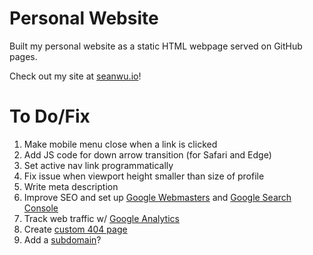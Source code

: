 # Personal Website

Built my personal website as a static HTML webpage served on GitHub pages.

Check out my site at [seanwu.io](seanwu.io)!

# To Do/Fix
1. Make mobile menu close when a link is clicked
2. Add JS code for down arrow transition (for Safari and Edge)
3. Set active nav link programmatically
4. Fix issue when viewport height smaller than size of profile
5. Write meta description
6. Improve SEO and set up [Google Webmasters](https://www.google.ca/webmasters/#) and [Google Search Console](https://search.google.com/search-console/about)
7. Track web traffic w/ [Google Analytics](https://marketingplatform.google.com/about/analytics/)
8. Create [custom 404 page](https://help.github.com/en/articles/creating-a-custom-404-page-for-your-github-pages-site)
9. Add a [subdomain](https://help.github.com/en/articles/managing-a-custom-domain-for-your-github-pages-site#configuring-a-subdomain)?  

